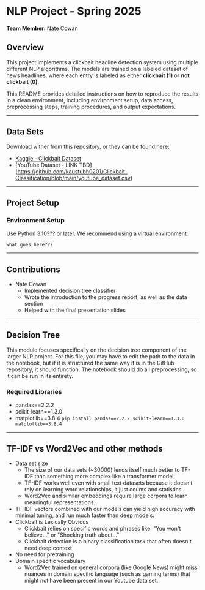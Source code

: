 # NLP Project - Spring 2025
**Team Member:** Nate Cowan

## Overview
This project implements a clickbait headline detection system using multiple different NLP algorithms. The models are trained on a labeled dataset of news headlines, where each entry is labeled as either **clickbait (1)** or **not clickbait (0)**.

This README provides detailed instructions on how to reproduce the results in a clean environment, including environment setup, data access, preprocessing steps, training procedures, and output expectations.

---

## Data Sets
Download wither from this repository, or they can be found here:
- [Kaggle - Clickbait Dataset](https://www.kaggle.com/datasets/amananandrai/clickbait-dataset)
- [YouTube Dataset - LINK TBD] (https://github.com/kaustubh0201/Clickbait-Classification/blob/main/youtube_dataset.csv)

---

## Project Setup

### Environment Setup

Use Python 3.10??? or later. We recommend using a virtual environment:

```
what goes here???
```

---

## Contributions
- Nate Cowan
  - Implemented decision tree classifier
  - Wrote the introduction to the progress report, as well as the data section
  - Helped with the final presentation slides

---

## Decision Tree
This module focuses specifically on the decision tree component of the larger NLP project. For this file, you may have to edit the path to the data in the notebook, but if it is structured the same way it is in the GitHub repository, it should function. The notebook should do all preprocessing, so it can be run in its entirety.

### Required Libraries
- pandas==2.2.2
- scikit-learn==1.3.0
- matplotlib==3.8.4
```pip install pandas==2.2.2 scikit-learn==1.3.0 matplotlib==3.8.4```
---

## TF-IDF vs Word2Vec and other methods
- Data set size
  - The size of our data sets (~30000) lends itself much better to TF-IDF than something more complex like a transformer model
  - TF-IDF works well even with small text datasets because it doesn’t rely on learning word relationships, it just counts and statistics.
  - Word2Vec and similar embeddings require large corpora to learn meaningful representations.
- TF-IDF vectors combined with our models can yield high accuracy with minimal tuning, and run much faster than deep models.
- Clickbait is Lexically Obvious
  - Clickbait relies on specific words and phrases like: "You won't believe..." or "Shocking truth about..."
  - Clickbait detection is a binary classification task that often doesn't need deep context
- No need for pretraining
- Domain specific vocabulary
  - Word2Vec trained on general corpora (like Google News) might miss nuances in domain specific language (such as gaming terms) that might not have been present in our Youtube data set.

